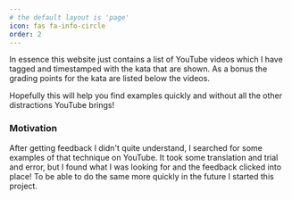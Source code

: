 ```yaml
---
# the default layout is 'page'
icon: fas fa-info-circle
order: 2
---
```


In essence this website just contains a list of YouTube videos which I have tagged and timestamped with the kata that are shown. As a bonus the grading points for the kata are listed below the videos.

Hopefully this will help you find examples quickly and without all the other distractions YouTube brings!


### Motivation
After getting feedback I didn't quite understand, I searched for some examples of that technique on YouTube. It took some translation and trial and error, but I found what I was looking for and the feedback clicked into place! To be able to do the same more quickly in the future I started this project.
